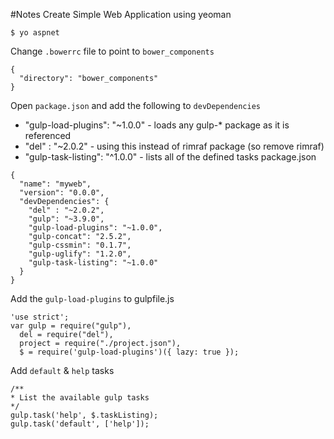 #Notes
Create Simple Web Application using yeoman
```
$ yo aspnet
```
Change `.bowerrc` file to point to `bower_components`
```
{
  "directory": "bower_components"
}
```
Open `package.json` and add the following to `devDependencies`

* "gulp-load-plugins": "~1.0.0" - loads any gulp-* package as it is referenced
* "del" : "~2.0.2" - using this instead of rimraf package (so remove rimraf)
* "gulp-task-listing": "^1.0.0" - lists all of the defined tasks
package.json
```
{
  "name": "myweb",
  "version": "0.0.0",
  "devDependencies": {
    "del" : "~2.0.2",
    "gulp": "~3.9.0",
    "gulp-load-plugins": "~1.0.0",
    "gulp-concat": "2.5.2",
    "gulp-cssmin": "0.1.7",
    "gulp-uglify": "1.2.0",
    "gulp-task-listing": "~1.0.0"
  }
}
```

Add the `gulp-load-plugins` to gulpfile.js
```
'use strict';
var gulp = require("gulp"),
  del = require("del"),
  project = require("./project.json"),
  $ = require('gulp-load-plugins')({ lazy: true });

```

Add `default` & `help` tasks
```
/**
* List the available gulp tasks
*/
gulp.task('help', $.taskListing);
gulp.task('default', ['help']);
```